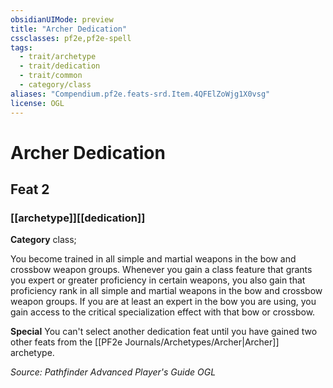 ```yaml
---
obsidianUIMode: preview
title: "Archer Dedication"
cssclasses: pf2e,pf2e-spell
tags:
  - trait/archetype
  - trait/dedication
  - trait/common
  - category/class
aliases: "Compendium.pf2e.feats-srd.Item.4QFElZoWjg1X0vsg"
license: OGL
---
```

# Archer Dedication
## Feat 2
### [[archetype]][[dedication]]

**Category** class; 




You become trained in all simple and martial weapons in the bow and crossbow weapon groups. Whenever you gain a class feature that grants you expert or greater proficiency in certain weapons, you also gain that proficiency rank in all simple and martial weapons in the bow and crossbow weapon groups. If you are at least an expert in the bow you are using, you gain access to the critical specialization effect with that bow or crossbow.

**Special** You can't select another dedication feat until you have gained two other feats from the [[PF2e Journals/Archetypes/Archer|Archer]] archetype.

*Source: Pathfinder Advanced Player's Guide*
*OGL*